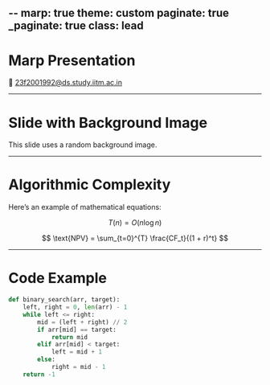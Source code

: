 --
marp: true
theme: custom
paginate: true
_paginate: true
class: lead
---

# Marp Presentation

📧 23f2001992@ds.study.iitm.ac.in

---

<!-- _class: lead -->
<!-- _backgroundImage: url('https://picsum.photos/1600/900') -->
# Slide with Background Image

This slide uses a random background image.

---

# Algorithmic Complexity

Here’s an example of mathematical equations:

$$
T(n) = O(n \log n)
$$

$$
\text{NPV} = \sum_{t=0}^{T} \frac{CF_t}{(1 + r)^t}
$$

---

# Code Example

```python
def binary_search(arr, target):
    left, right = 0, len(arr) - 1
    while left <= right:
        mid = (left + right) // 2
        if arr[mid] == target:
            return mid
        elif arr[mid] < target:
            left = mid + 1
        else:
            right = mid - 1
    return -1
